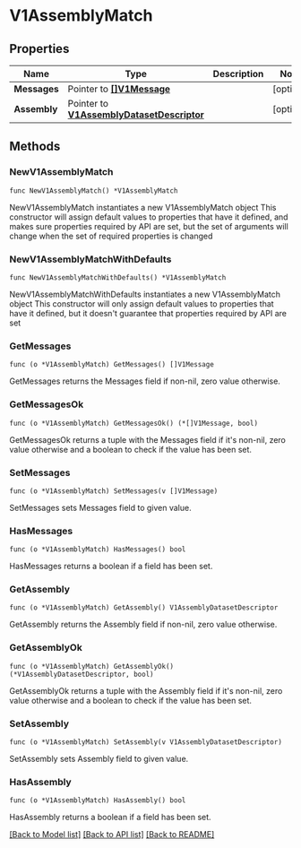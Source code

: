 # V1AssemblyMatch

## Properties

Name | Type | Description | Notes
------------ | ------------- | ------------- | -------------
**Messages** | Pointer to [**[]V1Message**](V1Message.md) |  | [optional] 
**Assembly** | Pointer to [**V1AssemblyDatasetDescriptor**](V1AssemblyDatasetDescriptor.md) |  | [optional] 

## Methods

### NewV1AssemblyMatch

`func NewV1AssemblyMatch() *V1AssemblyMatch`

NewV1AssemblyMatch instantiates a new V1AssemblyMatch object
This constructor will assign default values to properties that have it defined,
and makes sure properties required by API are set, but the set of arguments
will change when the set of required properties is changed

### NewV1AssemblyMatchWithDefaults

`func NewV1AssemblyMatchWithDefaults() *V1AssemblyMatch`

NewV1AssemblyMatchWithDefaults instantiates a new V1AssemblyMatch object
This constructor will only assign default values to properties that have it defined,
but it doesn't guarantee that properties required by API are set

### GetMessages

`func (o *V1AssemblyMatch) GetMessages() []V1Message`

GetMessages returns the Messages field if non-nil, zero value otherwise.

### GetMessagesOk

`func (o *V1AssemblyMatch) GetMessagesOk() (*[]V1Message, bool)`

GetMessagesOk returns a tuple with the Messages field if it's non-nil, zero value otherwise
and a boolean to check if the value has been set.

### SetMessages

`func (o *V1AssemblyMatch) SetMessages(v []V1Message)`

SetMessages sets Messages field to given value.

### HasMessages

`func (o *V1AssemblyMatch) HasMessages() bool`

HasMessages returns a boolean if a field has been set.

### GetAssembly

`func (o *V1AssemblyMatch) GetAssembly() V1AssemblyDatasetDescriptor`

GetAssembly returns the Assembly field if non-nil, zero value otherwise.

### GetAssemblyOk

`func (o *V1AssemblyMatch) GetAssemblyOk() (*V1AssemblyDatasetDescriptor, bool)`

GetAssemblyOk returns a tuple with the Assembly field if it's non-nil, zero value otherwise
and a boolean to check if the value has been set.

### SetAssembly

`func (o *V1AssemblyMatch) SetAssembly(v V1AssemblyDatasetDescriptor)`

SetAssembly sets Assembly field to given value.

### HasAssembly

`func (o *V1AssemblyMatch) HasAssembly() bool`

HasAssembly returns a boolean if a field has been set.


[[Back to Model list]](../README.md#documentation-for-models) [[Back to API list]](../README.md#documentation-for-api-endpoints) [[Back to README]](../README.md)


